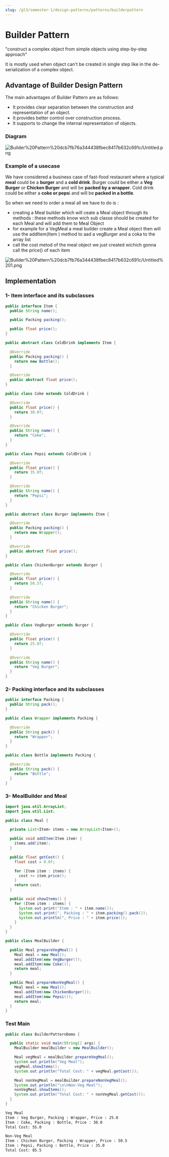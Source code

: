 ```yaml
---
slug: /gl3/semester-1/design-patterns/patterns/builderpattern
---
```


# Builder Pattern

"construct a complex object from simple objects using step-by-step approach"

It is mostly used when object can't be created in single step like in the de-serialization of a complex object.

## Advantage of Builder Design Pattern

The main advantages of Builder Pattern are as follows:

- It provides clear separation between the construction and representation of an object.
- It provides better control over construction process.
- It supports to change the internal representation of objects.

### Diagram

![Builder%20Pattern%20dcb7fb76a344438fbec8417b632c691c/Untitled.png](Builder%20Pattern%20dcb7fb76a344438fbec8417b632c691c/Untitled.png)

### Example of a usecase

We have considered a business case of fast-food restaurant where a typical **meal** could be a **burger** and a **cold drink**. Burger could be either a **Veg Burger** or **Chicken Burger** and will be **packed by a wrapper**. Cold drink could be either a **coke or peps**i and will be **packed in a bottle**.

So when we need to order a meal all we have to do is :

- creating a Meal builder which will ceate a Meal object through its methods : these methods know wich sub classe should be created for each Meal and will add them to Meal Object
- for example for a VegMeal a meal builder create a Meal object then will use the addItem(Item ) method to aad a vegBurger and a coka to the array list
- call the cost metod of the meal object we just created wichich gonna call the price() of each item

![Builder%20Pattern%20dcb7fb76a344438fbec8417b632c691c/Untitled%201.png](Builder%20Pattern%20dcb7fb76a344438fbec8417b632c691c/Untitled%201.png)

## Implementation

### 1- Item interface and its subclasses

```java
public interface Item {
  public String name();

  public Packing packing();

  public float price();
}

```

```java
public abstract class ColdDrink implements Item {

  @Override
  public Packing packing() {
    return new Bottle();
  }

  @Override
  public abstract float price();
}

```

```java
public class Coke extends ColdDrink {

  @Override
  public float price() {
    return 30.0f;
  }

  @Override
  public String name() {
    return "Coke";
  }
}

```

```java
public class Pepsi extends ColdDrink {

  @Override
  public float price() {
    return 35.0f;
  }

  @Override
  public String name() {
    return "Pepsi";
  }
}

```

```java
public abstract class Burger implements Item {

  @Override
  public Packing packing() {
    return new Wrapper();
  }

  @Override
  public abstract float price();
}

```

```java
public class ChickenBurger extends Burger {

  @Override
  public float price() {
    return 50.5f;
  }

  @Override
  public String name() {
    return "Chicken Burger";
  }
}

```

```java
public class VegBurger extends Burger {

  @Override
  public float price() {
    return 25.0f;
  }

  @Override
  public String name() {
    return "Veg Burger";
  }
}

```

### 2- Packing interface and its subclasses

```java
public interface Packing {
  public String pack();
}

```

```java
public class Wrapper implements Packing {

  @Override
  public String pack() {
    return "Wrapper";
  }
}

```

```java
public class Bottle implements Packing {

  @Override
  public String pack() {
    return "Bottle";
  }
}

```

### 3- MealBuilder and Meal

```java
import java.util.ArrayList;
import java.util.List;

public class Meal {

  private List<Item> items = new ArrayList<Item>();

  public void addItem(Item item) {
    items.add(item);
  }

  public float getCost() {
    float cost = 0.0f;

    for (Item item : items) {
      cost += item.price();
    }
    return cost;
  }

  public void showItems() {
    for (Item item : items) {
      System.out.print("Item : " + item.name());
      System.out.print(", Packing : " + item.packing().pack());
      System.out.println(", Price : " + item.price());
    }
  }
}

```

```java
public class MealBuilder {

  public Meal prepareVegMeal() {
    Meal meal = new Meal();
    meal.addItem(new VegBurger());
    meal.addItem(new Coke());
    return meal;
  }

  public Meal prepareNonVegMeal() {
    Meal meal = new Meal();
    meal.addItem(new ChickenBurger());
    meal.addItem(new Pepsi());
    return meal;
  }
}

```

### Test Main

```java
public class BuilderPatternDemo {

  public static void main(String[] args) {
    MealBuilder mealBuilder = new MealBuilder();

    Meal vegMeal = mealBuilder.prepareVegMeal();
    System.out.println("Veg Meal");
    vegMeal.showItems();
    System.out.println("Total Cost: " + vegMeal.getCost());

    Meal nonVegMeal = mealBuilder.prepareNonVegMeal();
    System.out.println("\n\nNon-Veg Meal");
    nonVegMeal.showItems();
    System.out.println("Total Cost: " + nonVegMeal.getCost());
  }
}

```

```bash
Veg Meal
Item : Veg Burger, Packing : Wrapper, Price : 25.0
Item : Coke, Packing : Bottle, Price : 30.0
Total Cost: 55.0

Non-Veg Meal
Item : Chicken Burger, Packing : Wrapper, Price : 50.5
Item : Pepsi, Packing : Bottle, Price : 35.0
Total Cost: 85.5
```

